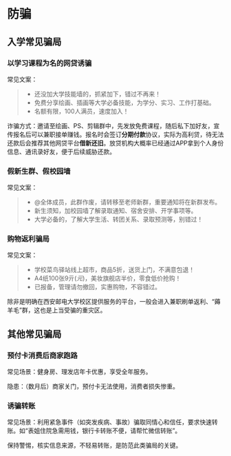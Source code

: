 # 防骗

## 入学常见骗局

### 以学习课程为名的网贷诱骗

常见文案：

> - 还没加大学技能墙的，抓紧加下，错过不再来！
> - 免费分享绘画、插画等大学必备技能，为学分、实习、工作打基础。
> - 名额有限，100人满员，速度加入！

诈骗方式：邀请至绘画、PS、剪辑群中，先发放免费课程，随后私下加好友，宣传报名后可以兼职接单赚钱。报名时会签订**分期付款**协议，实际为高利贷，待无法还款后会推荐其他网贷平台**借新还旧**。放贷机构大概率已经通过APP拿到个人身份信息、通讯录好友，便于后续威胁还款。

### 假新生群、假校园墙

常见文案：

> - @全体成员，此群作废，请转移至老师新群，重要通知将在新群发布。
> - 新生须知，加校园墙了解录取通知、宿舍安排、开学事项等。
> - 大学必备的，了解大学生活、转团关系、录取预测等，别错过！

### 购物返利骗局

常见文案：

> - 学校菜鸟驿站线上超市，商品5折，送货上门，不满意包退！
> - A4纸100张9亓(*元*)，美妆旗舰店半价，零食低价抢购！
> - 已报备，管理请勿撤回，实惠购物，不容错过。

除非是明确在西安邮电大学校区提供服务的平台，一般会进入兼职刷单返利、“薅羊毛”群，这也是上当受骗的重灾区。

## 其他常见骗局

### 预付卡消费后商家跑路

常见场景：健身房、理发店年卡优惠，享受全年服务。

隐患：（数月后）商家关门，预付卡无法使用，消费者损失惨重。

### 诱骗转账

常见场景：利用紧急事件（如突发疾病、事故）骗取同情心和信任，要求快速转账。如“表姐住院急需用钱，银行卡转账不便，请帮忙微信转账”。

保持警惕，核实信息来源，不轻易转账，是防范此类骗局的关键。
